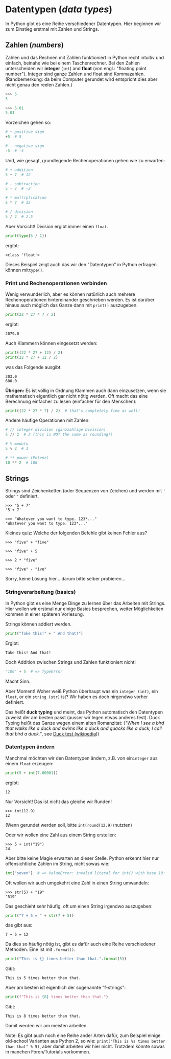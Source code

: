 # Datentypen (*data types*)

In Python gibt es eine Reihe verschiedener Datentypen. Hier beginnen wir zum Einstieg erstmal mit Zahlen und Strings.
## Zahlen (*numbers*)

Zahlen und das Rechnen mit Zahlen funktioniert in Python recht intuitiv und einfach, beinahe wie bei einem Taschenrechner.
Bei den Zahlen unterscheiden wir **integer** (`int`) and **float** (von engl.: "floating point number"). Integer sind ganze Zahlen und float sind Kommazahlen. 
(Randbemerkung: da beim Computer gerundet wird entspricht dies aber nicht genau den reelen Zahlen.)

```py
>>> 5
5

>>> 5.01
5.01
```

Vorzeichen gehen so:
```python
# + positive sign
+5  # 5

# - negative sign
-5  # -5
```

Und, wie gesagt, grundlegende Rechenoperationen gehen wie zu erwarten:
```python
# + addition
5 + 7  # 12

# - subtraction
5 - 7  # -2

# * multiplication
5 * 7  # 35

# / division
5 / 2  # 2.5
```

Aber Vorsicht! Division ergibt immer einen `float`.
```python
print(type(5 / 1))
```
ergibt:
```
<class 'float'>
```
Dieses Beispiel zeigt auch das wir den "Datentypen" in Python erfragen können mit`type()`.

### Print und Rechenoperationen verbinden

Wenig verwunderlich, aber es können natürlich auch mehrere Rechenoperationen hintereinander geschrieben werden. Es ist darüber hinaus auch möglich das Ganze dann mit  `print()` auszugeben.
```python
print(22 * 27 * 7 / 2)
```
ergibt:

```
2079.0
```

Auch Klammern können eingesetzt werden:
```python
print((22 * 27 + 12) / 2)
print(22 * 27 + 12 / 2)
```
was das Folgende ausgibt:
```
303.0
600.0
```
**Übrigen:** Es ist völlig in Ordnung Klammen auch dann einzusetzen, wenn sie mathematisch eigentlich gar nicht nötig werden. Oft macht das eine Berechnung einfacher zu lesen (einfacher für den Menschen):

```python
print((22 * 27 * 7) / 2)  # that's completely fine as well!
```


Andere häufige Operationen mit Zahlen:
```python
# // integer division (ganzzahlige Division)
5 // 2  # 2 (this is NOT the same as rounding!)

# % modulo
5 % 2  # 1

# ** power (Potenz)
10 ** 2  # 100
```

## Strings

Strings sind Zeichenketten (oder Sequenzen von Zeichen) und werden mit  `'` oder `"` definiert.
```
>>> "5 + 7"
'5 + 7'
```
```
>>> "Whatever you want to type. 123*..."
'Whatever you want to type. 123*...'
```

Kleines quiz: Welche der folgenden Befehle gibt keinen Fehler aus?
```
>>> "five" + "five"

>>> "five" + 5

>>> 2 * "five"

>>> "five" - "ive"
```
Sorry, keine Lösung hier... darum bitte selber probieren...


### Stringverarbeitung (basics)
In Python gibt es eine Menge Dinge zu lernen über das Arbeiten mit Strings. Hier wollen wir erstmal nur einige Basics besprechen, weiter Möglichkeiten kommen in einer späteren Vorlesung.

Strings können addiert werden.
```python
print("Take this!" + " And that!")
```
Ergibt:
```
Take this! And that!
```

Doch Addition zwischen Strings und Zahlen funktioniert nicht!
<!--pytest-codeblocks:expect-error-->
```python
"100" + 5  # => TypeError
```
Macht Sinn.

Aber Moment! Woher weiß Python überhaupt was ein `integer (int)`, ein `float`, or ein `string (str)` ist? Wir haben es doch nirgendwo vorher definiert.

Das heißt **duck typing** und meint, das Python automatisch den Datentypen zuweist der am besten passt (ausser wir legen etwas anderes fest). Duck Typing heißt das Ganze wegen einem alten Romanzitat:
(*"When I see a bird that walks like a duck and swims like a duck and quacks like a duck, I call that bird a duck."*, see [Duck test (wikipedia](https://en.wikipedia.org/wiki/Duck_test#History)))

### Datentypen ändern
Manchmal möchten wir den Datentypen ändern, z.B. von ein`integer` aus einem `float` erzeugen:
```python
print(5 + int(7.00001))
```
ergibt:
```
12
```
Nur Vorsicht! Das ist nicht das gleiche wir Runden!
```
>>> int(12.9)
12
```
(Wenn gerundet werden soll, bitte `int(round(12.9))`nutzten)

Oder wir wollen eine Zahl aus einem String erstellen:
```
>>> 5 + int("19")
24
```
Aber bitte keine Magie erwarten an dieser Stelle. Python erkennt hier nur offensichtliche Zahlen im String, nicht sowas wie:
<!--pytest-codeblocks:expect-error-->
```python
int("seven")  # => ValueError: invalid literal for int() with base 10: 'seven'
```

Oft wollen wir auch umgekehrt eine Zahl in einen String umwandeln:
```
>>> str(5) + "19"
'519'
```

Das geschieht sehr häufig, oft um einen String irgendwo auszugeben:
```python
print("7 + 5 = " + str(7 + 5))
```
das gibt aus:

```
7 + 5 = 12
```
Da dies so häufig nötig ist, gibt es dafür auch eine Reihe verschiedener Methoden. Eine ist mit `.format()`.
```python
print("This is {} times better than that.".format(5))
```
Gibt:
```
This is 5 times better than that.
```
Aber am besten ist eigentlich der sogenannte "f-strings":
```python
print(f"This is {8} times better than that.")
```
Gibt:
```
This is 8 times better than that.
```
Damit werden wir am meisten arbeiten.

Note: Es gibt auch noch eine Reihe ander Arten dafür, zum Beispiel einige old-school Varianten aus Python 2, so wie: `print("This is %s times better than that" % 5)`, aber damit arbeiten wir hier nicht. Trotzdem könnte sowas in manchen Foren/Tutorials vorkommen.
